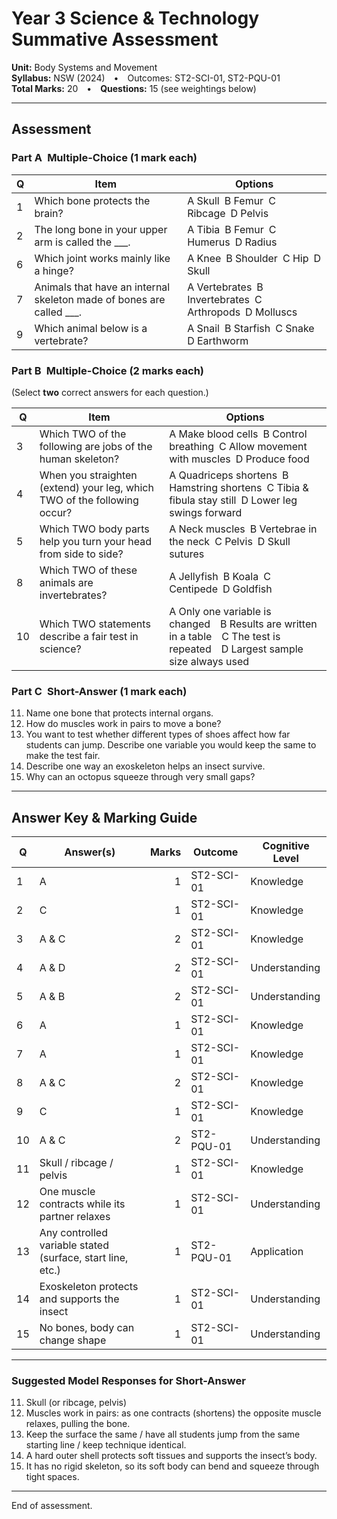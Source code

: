 # Year 3 Science & Technology Summative Assessment  
**Unit:** Body Systems and Movement  
**Syllabus:** NSW (2024) • Outcomes: ST2-SCI-01, ST2-PQU-01  
**Total Marks:** 20 • **Questions:** 15 (see weightings below)

---

## Assessment

### Part A Multiple-Choice (1 mark each)

| Q | Item | Options |
|---|------|---------|
| 1 | Which bone protects the brain? | A Skull B Femur C Ribcage D Pelvis |
| 2 | The long bone in your upper arm is called the ___. | A Tibia B Femur C Humerus D Radius |
| 6 | Which joint works mainly like a hinge? | A Knee B Shoulder C Hip D Skull |
| 7 | Animals that have an internal skeleton made of bones are called ___. | A Vertebrates B Invertebrates C Arthropods D Molluscs |
| 9 | Which animal below is a vertebrate? | A Snail B Starfish C Snake D Earthworm |

### Part B Multiple-Choice (2 marks each)

(Select **two** correct answers for each question.)

| Q | Item | Options |
|---|------|---------|
| 3 | Which TWO of the following are jobs of the human skeleton? | A Make blood cells B Control breathing C Allow movement with muscles D Produce food |
| 4 | When you straighten (extend) your leg, which TWO of the following occur? | A Quadriceps shortens B Hamstring shortens C Tibia & fibula stay still D Lower leg swings forward |
| 5 | Which TWO body parts help you turn your head from side to side? | A Neck muscles B Vertebrae in the neck C Pelvis D Skull sutures |
| 8 | Which TWO of these animals are invertebrates? | A Jellyfish B Koala C Centipede D Goldfish |
|10 | Which TWO statements describe a fair test in science? | A Only one variable is changed B Results are written in a table C The test is repeated D Largest sample size always used |

### Part C Short-Answer (1 mark each)

11. Name one bone that protects internal organs.  
12. How do muscles work in pairs to move a bone?  
13. You want to test whether different types of shoes affect how far students can jump. Describe one variable you would keep the same to make the test fair.  
14. Describe one way an exoskeleton helps an insect survive.  
15. Why can an octopus squeeze through very small gaps?  

---

## Answer Key & Marking Guide

| Q | Answer(s) | Marks | Outcome | Cognitive Level |
|---|-----------|------:|---------|-----------------|
| 1 | A | 1 | ST2-SCI-01 | Knowledge |
| 2 | C | 1 | ST2-SCI-01 | Knowledge |
| 3 | A & C | 2 | ST2-SCI-01 | Knowledge |
| 4 | A & D | 2 | ST2-SCI-01 | Understanding |
| 5 | A & B | 2 | ST2-SCI-01 | Understanding |
| 6 | A | 1 | ST2-SCI-01 | Knowledge |
| 7 | A | 1 | ST2-SCI-01 | Knowledge |
| 8 | A & C | 2 | ST2-SCI-01 | Knowledge |
| 9 | C | 1 | ST2-SCI-01 | Knowledge |
|10 | A & C | 2 | ST2-PQU-01 | Understanding |
|11 | Skull / ribcage / pelvis | 1 | ST2-SCI-01 | Knowledge |
|12 | One muscle contracts while its partner relaxes | 1 | ST2-SCI-01 | Understanding |
|13 | Any controlled variable stated (surface, start line, etc.) | 1 | ST2-PQU-01 | Application |
|14 | Exoskeleton protects and supports the insect | 1 | ST2-SCI-01 | Understanding |
|15 | No bones, body can change shape | 1 | ST2-SCI-01 | Understanding |

---

### Suggested Model Responses for Short-Answer

11. Skull (or ribcage, pelvis)  
12. Muscles work in pairs: as one contracts (shortens) the opposite muscle relaxes, pulling the bone.  
13. Keep the surface the same / have all students jump from the same starting line / keep technique identical.  
14. A hard outer shell protects soft tissues and supports the insect’s body.  
15. It has no rigid skeleton, so its soft body can bend and squeeze through tight spaces.

---

End of assessment.